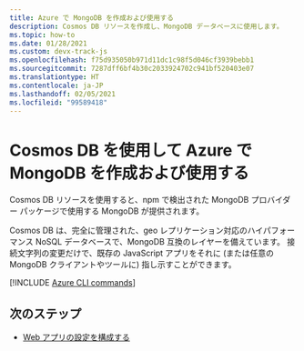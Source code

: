 ```yaml
---
title: Azure で MongoDB を作成および使用する
description: Cosmos DB リソースを作成し、MongoDB データベースに使用します。
ms.topic: how-to
ms.date: 01/28/2021
ms.custom: devx-track-js
ms.openlocfilehash: f75d935050b971d11dc1c98f5d046cf3939bebb1
ms.sourcegitcommit: 7287dff6bf4b30c2033924702c941bf520403e07
ms.translationtype: HT
ms.contentlocale: ja-JP
ms.lasthandoff: 02/05/2021
ms.locfileid: "99589418"
---
```

# <a name="create-and-use-mongodb-on-azure-with-cosmos-db"></a>Cosmos DB を使用して Azure で MongoDB を作成および使用する

Cosmos DB リソースを使用すると、npm で検出された MongoDB プロバイダー パッケージで使用する MongoDB が提供されます。 

Cosmos DB は、完全に管理された、geo レプリケーション対応のハイパフォーマンス NoSQL データベースで、MongoDB 互換のレイヤーを備えています。 接続文字列の変更だけで、既存の JavaScript アプリをそれに (または任意の MongoDB クライアントやツールに) 指し示すことができます。 


[!INCLUDE [Azure CLI commands](../../includes/azure-cli-mongodb.md)]

## <a name="next-steps"></a>次のステップ

* [Web アプリの設定を構成する](../configure-web-app-settings.md)

